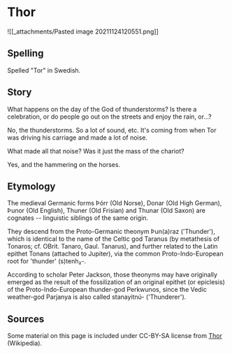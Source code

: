 # Thor

![[_attachments/Pasted image 20211124120551.png]]

## Spelling

Spelled "Tor" in Swedish.

## Story

What happens on the day of the God of thunderstorms? Is there a celebration, or do people go out on the streets and enjoy the rain, or...?

No, the thunderstorms. So a lot of sound, etc. It's coming from when Tor was driving his carriage and made a lot of noise.

What made all that noise? Was it just the mass of the chariot?

Yes, and the hammering on the horses.

## Etymology

The medieval Germanic forms Þórr (Old Norse), Donar (Old High German), Þunor (Old English), Thuner (Old Frisian) and Thunar (Old Saxon) are cognates -- linguistic siblings of the same origin.

They descend from the Proto-Germanic theonym Þun(a)raz ('Thunder'), which is identical to the name of the Celtic god Taranus (by metathesis of Tonaros; cf. OBrit. Tanaro, Gaul. Tanarus), and further related to the Latin epithet Tonans (attached to Jupiter), via the common Proto-Indo-European root for 'thunder' (s)tenh₂-.

According to scholar Peter Jackson, those theonyms may have originally emerged as the result of the fossilization of an original epithet (or epiclesis) of the Proto-Indo-European thunder-god Perkwunos, since the Vedic weather-god Parjanya is also called stanayitnú- ('Thunderer').

## Sources

Some material on this page is included under CC-BY-SA license from [Thor](https://en.wikipedia.org/wiki/Thor) (Wikipedia).